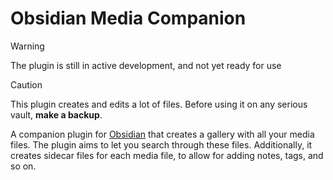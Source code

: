 # Obsidian Media Companion

> [!WARNING]
> The plugin is still in active development, and not yet ready for use

> [!CAUTION]
> This plugin creates and edits a lot of files. Before using it on any serious vault, **make a backup**.

A companion plugin for [Obsidian](https://obsidian.md/) that creates a gallery with all your media files. The plugin aims to let you search through these files. Additionally, it creates sidecar files for each media file, to allow for adding notes, tags, and so on.



<!--https://www.kaggle.com/datasets/ipythonx/van-gogh-paintings-->